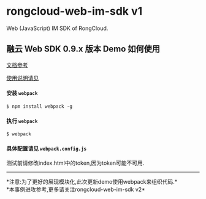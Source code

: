 # rongcloud-web-im-sdk v1
Web (JavaScript) IM SDK of RongCloud. 

## 融云 Web SDK 0.9.x 版本 Demo 如何使用

[文档参考](http://docs.rongcloud.cn/api/js/index.html " SDK 文档")

[使用说明请见](https://github.com/rongcloud/demo-web-sdk/blob/master/README.md " 说明文档")

#### 安装 `webpack`
```
$ npm install webpack -g
```

#### 执行 `webpack`

```
$ webpack
```

#### 具体配置请见 `webpack.config.js`

测试前请修改index.html中的token,因为token可能不可用.<br>
<HR>
*注意:为了更好的展现模块化,此次更新demo使用webpack来组织代码.*<br>
*本事例进攻参考,更多请关注rongcloud-web-im-sdk v2*